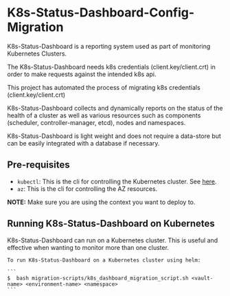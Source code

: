 # K8s-Status-Dashboard-Config-Migration

K8s-Status-Dashboard is a reporting system used as part of monitoring Kubernetes Clusters.

The K8s-Status-Dashboard needs k8s credentials (client.key/client.crt) in order to make requests against the intended k8s api. 

This project has automated the process of migrating k8s credentials (client.key/client.crt) 

K8s-Status-Dashboard collects and dynamically reports on the status of the health of a cluster as well as various resources such as components (scheduler, controller-manager, etcd), nodes and namespaces.

K8s-Status-Dashboard is light weight and does not require a data-store but can be easily integrated with a database if necessary. 

## Pre-requisites 

- `kubectl`: This is the cli for controlling the Kubernetes cluster. See [here](https://kubernetes.io/docs/user-guide/prereqs/).
- `az`: This is the cli for controlling the AZ resources.

**NOTE:** Make sure you are using the context you want to deploy to.
## Running K8s-Status-Dashboard on Kubernetes

K8s-Status-Dashboard can run on a Kubernetes cluster. This is useful and effective when wanting to monitor more than one cluster.

    To run K8s-Status-Dashboard on a Kubernetes cluster using helm:

    ```
    $  bash migration-scripts/k8s_dashboard_migration_script.sh <vault-name> <environment-name> <namespace> 
    ```